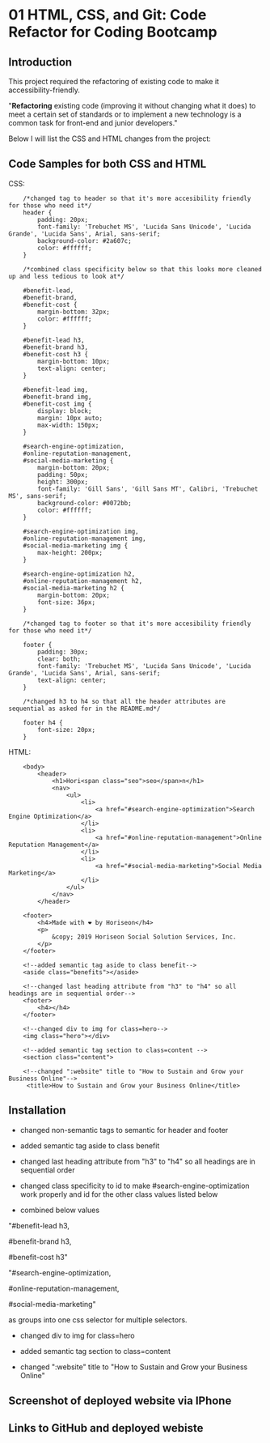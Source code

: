 # 01 HTML, CSS, and Git: Code Refactor for Coding Bootcamp

## Introduction

This project required the refactoring of existing code to make it accessibility-friendly.

"**Refactoring** existing code (improving it without changing what it does) to meet a certain set of standards or to implement a new technology is a common task for front-end and junior developers."

Below I will list the CSS and HTML changes from the project:

## Code Samples for both CSS and HTML

CSS:

		/*changed tag to header so that it's more accesibility friendly for those who need it*/
		header {
			padding: 20px;
			font-family: 'Trebuchet MS', 'Lucida Sans Unicode', 'Lucida Grande', 'Lucida Sans', Arial, sans-serif;
			background-color: #2a607c;
			color: #ffffff;
		}

		/*combined class specificity below so that this looks more cleaned up and less tedious to look at*/

		#benefit-lead,
		#benefit-brand,
		#benefit-cost {
			margin-bottom: 32px;
			color: #ffffff;
		}

		#benefit-lead h3,
		#benefit-brand h3,
		#benefit-cost h3 {
			margin-bottom: 10px;
			text-align: center;
		}

		#benefit-lead img,
		#benefit-brand img,
		#benefit-cost img {
			display: block;
			margin: 10px auto;
			max-width: 150px;
		}

		#search-engine-optimization,
		#online-reputation-management,
		#social-media-marketing {
			margin-bottom: 20px;
			padding: 50px;
			height: 300px;
			font-family: 'Gill Sans', 'Gill Sans MT', Calibri, 'Trebuchet MS', sans-serif;
			background-color: #0072bb;
			color: #ffffff;
		}

		#search-engine-optimization img,
		#online-reputation-management img,
		#social-media-marketing img {
			max-height: 200px;
		}

		#search-engine-optimization h2,
		#online-reputation-management h2,
		#social-media-marketing h2 {
			margin-bottom: 20px;
			font-size: 36px;
		}

		/*changed tag to footer so that it's more accesibility friendly for those who need it*/

		footer {
			padding: 30px;
			clear: both;
			font-family: 'Trebuchet MS', 'Lucida Sans Unicode', 'Lucida Grande', 'Lucida Sans', Arial, sans-serif;
			text-align: center;
		}

		/*changed h3 to h4 so that all the header attributes are sequential as asked for in the README.md*/

		footer h4 {
			font-size: 20px;
		}

HTML:
<!--changed non-semantic tags to semantic for header and footer-->

		<body>
			<header>
				<h1>Hori<span class="seo">seo</span>n</h1>
				<nav>
					<ul>
						<li>
							<a href="#search-engine-optimization">Search Engine Optimization</a>
						</li>
						<li>
							<a href="#online-reputation-management">Online Reputation Management</a>
						</li>
						<li>
							<a href="#social-media-marketing">Social Media Marketing</a>
						</li>
					</ul>
				</nav>
			</header>

		<footer>
			<h4>Made with ❤️️ by Horiseon</h4>
			<p>
				&copy; 2019 Horiseon Social Solution Services, Inc.
			</p>
		</footer>

		<!--added semantic tag aside to class benefit-->
		<aside class="benefits"></aside>

		<!--changed last heading attribute from "h3" to "h4" so all headings are in sequential order-->
		<footer>
			<h4></h4>
		</footer>    

		<!--changed div to img for class=hero-->
		<img class="hero"></div>

		<!--added semantic tag section to class=content -->
    	<section class="content">

		<!--changed ":website" title to "How to Sustain and Grow your Business Online"-->
		 <title>How to Sustain and Grow your Business Online</title>

## Installation

- changed non-semantic tags to semantic for header and footer

- added semantic tag aside to class benefit

- changed last heading attribute from "h3" to "h4" so all headings are in sequential order

- changed class specificity to id to make #search-engine-optimization work properly and id for the other class values listed below
 
- combined below values

 "#benefit-lead h3,

 #benefit-brand h3,

 #benefit-cost h3"

  "#search-engine-optimization,
   
 #online-reputation-management,
  
 #social-media-marketing"
 
 as groups into one css selector for multiple selectors.

- changed div to img for class=hero

- added semantic tag section to class=content 

- changed ":website" title to "How to Sustain and Grow your Business Online"

## Screenshot of deployed website via IPhone

## Links to GitHub and deployed webiste